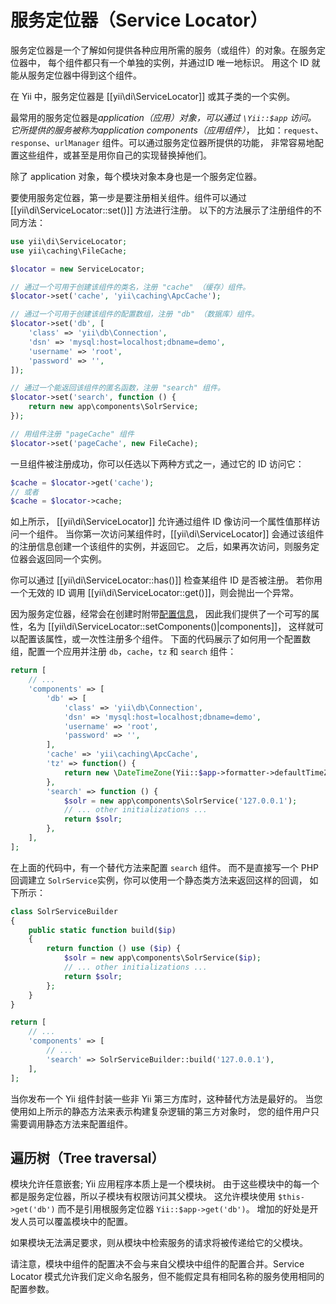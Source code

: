 服务定位器（Service Locator）
==========================

服务定位器是一个了解如何提供各种应用所需的服务（或组件）的对象。在服务定位器中，
每个组件都只有一个单独的实例，并通过ID 唯一地标识。
用这个 ID 就能从服务定位器中得到这个组件。

在 Yii 中，服务定位器是 [[yii\di\ServiceLocator]] 或其子类的一个实例。

最常用的服务定位器是*application（应用）*对象，可以通过 `\Yii::$app` 访问。
它所提供的服务被称为*application components（应用组件）*，
比如：`request`、`response`、`urlManager` 组件。可以通过服务定位器所提供的功能，
非常容易地配置这些组件，或甚至是用你自己的实现替换掉他们。

除了 application 对象，每个模块对象本身也是一个服务定位器。

要使用服务定位器，第一步是要注册相关组件。组件可以通过 [[yii\di\ServiceLocator::set()]] 方法进行注册。
以下的方法展示了注册组件的不同方法：

```php
use yii\di\ServiceLocator;
use yii\caching\FileCache;

$locator = new ServiceLocator;

// 通过一个可用于创建该组件的类名，注册 "cache" （缓存）组件。
$locator->set('cache', 'yii\caching\ApcCache');

// 通过一个可用于创建该组件的配置数组，注册 "db" （数据库）组件。
$locator->set('db', [
    'class' => 'yii\db\Connection',
    'dsn' => 'mysql:host=localhost;dbname=demo',
    'username' => 'root',
    'password' => '',
]);

// 通过一个能返回该组件的匿名函数，注册 "search" 组件。
$locator->set('search', function () {
    return new app\components\SolrService;
});

// 用组件注册 "pageCache" 组件
$locator->set('pageCache', new FileCache);
```

一旦组件被注册成功，你可以任选以下两种方式之一，通过它的 ID 访问它：

```php
$cache = $locator->get('cache');
// 或者
$cache = $locator->cache;
```

如上所示， [[yii\di\ServiceLocator]] 允许通过组件 ID 像访问一个属性值那样访问一个组件。
当你第一次访问某组件时，[[yii\di\ServiceLocator]] 
会通过该组件的注册信息创建一个该组件的实例，并返回它。
之后，如果再次访问，则服务定位器会返回同一个实例。

你可以通过 [[yii\di\ServiceLocator::has()]] 检查某组件 ID 是否被注册。
若你用一个无效的 ID 调用 [[yii\di\ServiceLocator::get()]]，则会抛出一个异常。


因为服务定位器，经常会在创建时附带[配置信息](concept-configurations.md)，
因此我们提供了一个可写的属性，名为 [[yii\di\ServiceLocator::setComponents()|components]]，
这样就可以配置该属性，或一次性注册多个组件。
下面的代码展示了如何用一个配置数组，配置一个应用并注册
`db`，`cache`，`tz` 和 `search` 组件：

```php
return [
    // ...
    'components' => [
        'db' => [
            'class' => 'yii\db\Connection',
            'dsn' => 'mysql:host=localhost;dbname=demo',
            'username' => 'root',
            'password' => '',
        ],
        'cache' => 'yii\caching\ApcCache',
        'tz' => function() {
            return new \DateTimeZone(Yii::$app->formatter->defaultTimeZone);
        },
        'search' => function () {
            $solr = new app\components\SolrService('127.0.0.1');
            // ... other initializations ...
            return $solr;
        },
    ],
];
```

在上面的代码中，有一个替代方法来配置 `search` 组件。
而不是直接写一个 PHP 回调建立 `SolrService`实例，你可以使用一个静态类方法来返回这样的回调，
如下所示：

```php
class SolrServiceBuilder
{
    public static function build($ip)
    {
        return function () use ($ip) {
            $solr = new app\components\SolrService($ip);
            // ... other initializations ...
            return $solr;
        };
    }
}

return [
    // ...
    'components' => [
        // ...
        'search' => SolrServiceBuilder::build('127.0.0.1'),
    ],
];
```

当你发布一个 Yii 组件封装一些非 Yii 第三方库时，这种替代方法是最好的。
当您使用如上所示的静态方法来表示构建复杂逻辑的第三方对象时，
您的组件用户只需要调用静态方法来配置组件。

## 遍历树（Tree traversal） <span id="tree-traversal"></span>

模块允许任意嵌套; Yii 应用程序本质上是一个模块树。
由于这些模块中的每一个都是服务定位器，所以子模块有权限访问其父模块。
这允许模块使用 `$this->get('db')` 而不是引用根服务定位器 `Yii::$app->get('db')`。
增加的好处是开发人员可以覆盖模块中的配置。

如果模块无法满足要求，则从模块中检索服务的请求将被传递给它的父模块。

请注意，模块中组件的配置决不会与来自父模块中组件的配置合并。Service Locator 模式允许我们定义命名服务，但不能假定具有相同名称的服务使用相同的配置参数。
